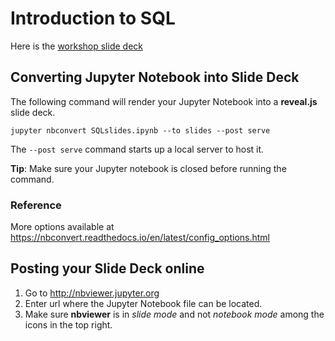 # Introduction to SQL
Here is the [workshop slide deck](http://nbviewer.jupyter.org/format/slides/github/caocscar/workshops/blob/master/sql/SQLslides.ipynb#/)

## Converting Jupyter Notebook into Slide Deck
The following command will render your Jupyter Notebook into a **reveal.js** slide deck. 

`jupyter nbconvert SQLslides.ipynb --to slides --post serve`

The `--post serve` command starts up a local server to host it. 

**Tip**: Make sure your Jupyter notebook is closed before running the command.

### Reference
More options available at https://nbconvert.readthedocs.io/en/latest/config_options.html

## Posting your Slide Deck online
1. Go to http://nbviewer.jupyter.org
2. Enter url where the Jupyter Notebook file can be located.
3. Make sure **nbviewer** is in *slide mode* and not *notebook mode* among the icons in the top right.
